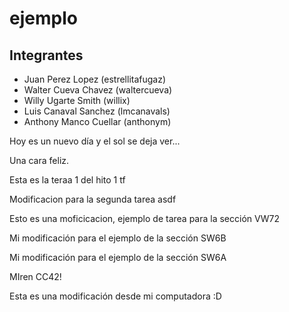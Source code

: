 # ejemplo

## Integrantes

* Juan Perez Lopez (estrellitafugaz)
* Walter Cueva Chavez (waltercueva)
* Willy Ugarte Smith (willix)
* Luis Canaval Sanchez (lmcanavals)
* Anthony Manco Cuellar (anthonym)

Hoy es un nuevo día
y el sol se deja ver...

Una cara feliz.

Esta es la teraa 1 del hito 1 tf

Modificacion para la segunda tarea asdf

Esto es una moficicacion, ejemplo de tarea para la sección VW72

Mi modificación para el ejemplo de la sección SW6B

Mi modificación para el ejemplo de la sección SW6A

MIren CC42!

Esta es una modificación desde mi computadora :D
